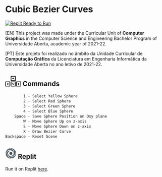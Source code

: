 # Cubic Bezier Curves

[![Replit Ready to Run](https://img.shields.io/badge/Replit-Ready_to_Run-informational?logo=replit&labelColor=white)](https://uab-cubic-bezier-curves--diogoantao.repl.co/)

[EN] This project was made under the Curricular Unit of **Computer Graphics** in the Computer Science and Engineering Bachelor Program of Universidade Aberta, academic year of 2021-22.

[PT] Este projeto foi realizado no âmbito da Unidade Curricular de **Computação Gráfica** da Licenciatura em Engenharia Informática da Universidade Aberta no ano letivo de 2021-22.

## <img src="https://raw.githubusercontent.com/4ntony4/UAb/d6fb6d166c21229d256112cd9c1438e6b891cc5b/img/logos/arrow-keys-logo.svg" alt="Arrow Keys" width="50"> Commands
            1 - Select Yellow Sphere
            2 - Select Red Sphere
            3 - Select Green Sphere
            4 - Select Blue Sphere
        Space - Save Sphere Position on Oxy plane
            W - Move Sphere Up on z-axis
            S - Move Sphere Down on z-axis
            X - Draw Bezier Curve 
    Backspace - Reset Scene

## <a href="https://replit.com/"><img src="https://raw.githubusercontent.com/4ntony4/UAb/eba38fc374dc7ba986ecfb0b1a54e4c4ccc5117b/img/logos/replit/replit.svg" alt="Replit" width="35"></a> Replit
Run it on Replit [here](https://uab-cubic-bezier-curves--diogoantao.repl.co/).